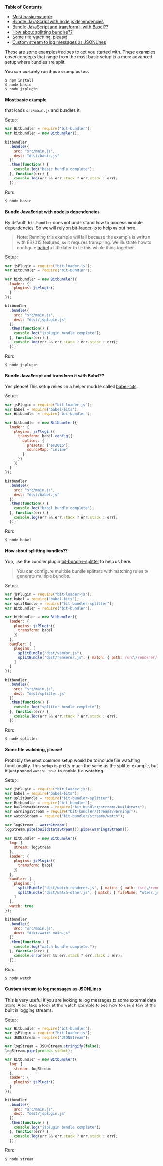 <!-- START doctoc generated TOC please keep comment here to allow auto update -->
<!-- DON'T EDIT THIS SECTION, INSTEAD RE-RUN doctoc TO UPDATE -->
**Table of Contents**

- [Most basic example](#most-basic-example)
- [Bundle JavaScript with node.js dependencies](#bundle-javascript-with-nodejs-dependencies)
- [Bundle JavaScript and transform it with Babel??](#bundle-javascript-and-transform-it-with-babel)
- [How about splitting bundles??](#how-about-splitting-bundles)
- [Some file watching, please!](#some-file-watching-please)
- [Custom stream to log messages as JSONLines](#custom-stream-to-log-messages-as-jsonlines)

<!-- END doctoc generated TOC please keep comment here to allow auto update -->

These are some examples/recipes to get you started with. These examples cover concepts that range from the most basic setup to a more advanced setup where bundles are split.

You can certainly run these examples too.

```
$ npm install
$ node basic
$ node jsplugin
```

#### Most basic example

that loads `src/main.js` and bundles it.

Setup:
``` javascript
var Bitbundler = require("bit-bundler");
var bitbundler = new Bitbundler();

bitbundler
  .bundle({
    src: "src/main.js",
    dest: "dest/basic.js"
  })
  .then(function() {
    console.log("basic bundle complete");
  }, function(err) {
    console.log(err && err.stack ? err.stack : err);
  });
```

Run:
```
$ node basic
```

#### Bundle JavaScript with node.js dependencies

By default, `bit-bundler` does not understand how to process module dependencies.  So we will rely on [bit-loader-js](https://github.com/MiguelCastillo/bit-loader-js) to help us out here.

> Note: Running this example will fail because the example is written with ES2015 features, so it requires transpiling. We illustrate how to configure [babel](http://babeljs.io/) a little later to tie this whole thing together.

Setup:
``` javascript
var jsPlugin = require("bit-loader-js");
var Bitbundler = require("bit-bundler");

var bitbundler = new Bitbundler({
  loader: {
    plugins: jsPlugin()
  }
});

bitbundler
  .bundle({
    src: "src/main.js",
    dest: "dest/jsplugin.js"
  })
  .then(function() {
    console.log("jsplugin bundle complete");
  }, function(err) {
    console.log(err && err.stack ? err.stack : err);
  });
```

Run:
```
$ node jsplugin
```

#### Bundle JavaScript and transform it with Babel??

Yes please! This setup relies on a helper module called [babel-bits](https://github.com/MiguelCastillo/babel-bits).

Setup:
``` javascript
var jsPlugin = require("bit-loader-js");
var babel = require("babel-bits");
var Bitbundler = require("bit-bundler");

var bitbundler = new Bitbundler({
  loader: {
    plugins: jsPlugin({
      transform: babel.config({
        options: {
          presets: ["es2015"],
          sourceMap: "inline"
        }
      })
    })
  }
});

bitbundler
  .bundle({
    src: "src/main.js",
    dest: "dest/babel.js"
  })
  .then(function() {
    console.log("babel bundle complete");
  }, function(err) {
    console.log(err && err.stack ? err.stack : err);
  });
```

Run:
```
$ node babel
```


#### How about splitting bundles??

Yup, use the bundler plugin [bit-bundler-splitter](https://github.com/MiguelCastillo/bit-bundler-splitter) to help us here.

> You can configure multiple bundle splitters with matching rules to generate multiple bundles.

Setup:
``` javascript
var jsPlugin = require("bit-loader-js");
var babel = require("babel-bits");
var splitBundle = require("bit-bundler-splitter");
var Bitbundler = require("bit-bundler");

var bitbundler = new Bitbundler({
  loader: {
    plugins: jsPlugin({
      transform: babel
    })
  },
  bundler: {
    plugins: [
      splitBundle("dest/vendor.js"),
      splitBundle("dest/renderer.js", { match: { path: /src\/renderer/ } })
    ]
  }
});

bitbundler
  .bundle({
    src: "src/main.js",
    dest: "dest/splitter.js"
  })
  .then(function() {
    console.log("splitter bundle complete");
  }, function(err) {
    console.log(err && err.stack ? err.stack : err);
  });
```

Run:
```
$ node splitter
```


#### Some file watching, please!

Probably the most common setup would be to include file watching functionality. This setup is pretty much the same as the splitter example, but it just passed `watch: true` to enable file watching.

Setup:
``` javascript
var jsPlugin = require("bit-loader-js");
var babel = require("babel-bits");
var splitBundle = require("bit-bundler-splitter");
var Bitbundler = require("bit-bundler");
var buildstatsStream = require("bit-bundler/streams/buildstats");
var warningsStream = require("bit-bundler/streams/warnings");
var watchStream = require("bit-bundler/streams/watch");

var logStream = watchStream();
logStream.pipe(buildstatsStream()).pipe(warningsStream());

var bitbundler = new Bitbundler({
  log: {
    stream: logStream
  },
  loader: {
    plugins: jsPlugin({
      transform: babel
    })
  },
  bundler: {
    plugins: [
      splitBundle("dest/watch-renderer.js", { match: { path: /src\/renderer/ } }),
      splitBundle("dest/watch-other.js", { match: { fileName: "other.js" } })
    ]
  },
  watch: true
});

bitbundler
  .bundle({
    src: "src/main.js",
    dest: "dest/watch-main.js"
  })
  .then(function() {
    console.log("watch bundle complete.");
  }, function(err) {
    console.error(err && err.stack ? err.stack : err);
  });
```

Run:
```
$ node watch
```


#### Custom stream to log messages as JSONLines

This is very useful if you are looking to log messages to some external data store. Also, take a look at the watch example to see how to use a few of the built in logging streams.

Setup:
``` javascript
var Bitbundler = require("bit-bundler");
var jsPlugin = require("bit-loader-js");
var JSONStream = require("JSONStream");

var logStream = JSONStream.stringify(false);
logStream.pipe(process.stdout);

var bitbundler = new Bitbundler({
  log: {
    stream: logStream
  },
  loader: {
    plugins: jsPlugin()
  }
});

bitbundler
  .bundle({
    src: "src/main.js",
    dest: "dest/jsplugin.js"
  })
  .then(function() {
    console.log("jsplugin bundle complete");
  }, function(err) {
    console.log(err && err.stack ? err.stack : err);
  });
```

Run:
```
$ node stream
```
